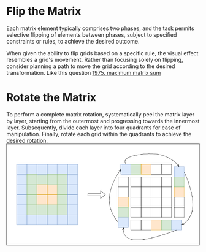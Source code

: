 # Flip the Matrix
Each matrix element typically comprises two phases, and the task permits selective flipping of elements between phases, subject to specified constraints or rules, to achieve the desired outcome.

When given the ability to flip grids based on a specific rule, the visual effect resembles a grid's movement. Rather than focusing solely on flipping, consider planning a path to move the grid according to the desired transformation. Like this question [1975. maximum matrix sum](https://github.com/liushuyu6666/Leetcode_Java/tree/master/src/Maximum_Matrix_Sum)

# Rotate the Matrix
To perform a complete matrix rotation, systematically peel the matrix layer by layer, starting from the outermost and progressing towards the innermost layer. Subsequently, divide each layer into four quadrants for ease of manipulation. Finally, rotate each grid within the quadrants to achieve the desired rotation.
![rotate matrix](static/rotate_matrix.png)